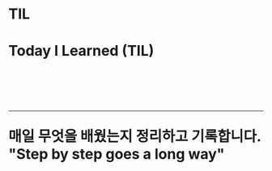 # TIL
<h1>Today I Learned (TIL) <h1><br>
<hr>
매일 무엇을 배웠는지 정리하고 기록합니다.
"Step by step goes a long way" 

